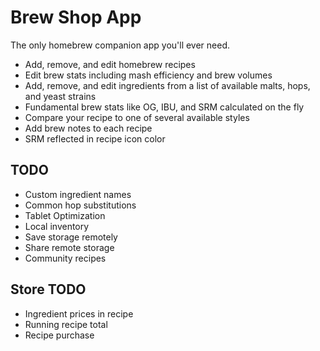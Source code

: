 Brew Shop App
=============
The only homebrew companion app you'll ever need.

- Add, remove, and edit homebrew recipes
- Edit brew stats including mash efficiency and brew volumes
- Add, remove, and edit ingredients from a list of available malts, hops, and yeast strains
- Fundamental brew stats like OG, IBU, and SRM calculated on the fly
- Compare your recipe to one of several available styles
- Add brew notes to each recipe
- SRM reflected in recipe icon color

TODO
----
* Custom ingredient names
* Common hop substitutions
* Tablet Optimization
* Local inventory
* Save storage remotely
* Share remote storage
* Community recipes

Store TODO
----------
* Ingredient prices in recipe
* Running recipe total
* Recipe purchase
